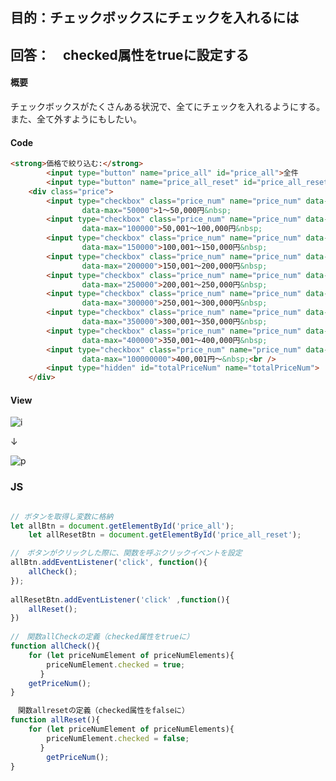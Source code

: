 ## 目的：チェックボックスにチェックを入れるには
## 回答：　checked属性をtrueに設定する




#### 概要
チェックボックスがたくさんある状況で、全てにチェックを入れるようにする。また、全て外すようにもしたい。

#### Code

```HTML
<strong>価格で絞り込む:</strong>
		<input type="button" name="price_all" id="price_all">全件
		<input type="button" name="price_all_reset" id="price_all_reset">リセット
	<div class="price">
		<input type="checkbox" class="price_num" name="price_num" data-min="1"
				data-max="50000">1〜50,000円&nbsp;
		<input type="checkbox" class="price_num" name="price_num" data-min="50001"
				data-max="100000">50,001〜100,000円&nbsp;
		<input type="checkbox" class="price_num" name="price_num" data-min="100001"
				data-max="150000">100,001〜150,000円&nbsp;
		<input type="checkbox" class="price_num" name="price_num" data-min="150001"
				data-max="200000">150,001〜200,000円&nbsp;
		<input type="checkbox" class="price_num" name="price_num" data-min="200001"
				data-max="250000">200,001〜250,000円&nbsp;
		<input type="checkbox" class="price_num" name="price_num" data-min="250001"
				data-max="300000">250,001〜300,000円&nbsp;
		<input type="checkbox" class="price_num" name="price_num" data-min="300001"
				data-max="350000">300,001〜350,000円&nbsp;
		<input type="checkbox" class="price_num" name="price_num" data-min="350001"
				data-max="400000">350,001〜400,000円&nbsp;
		<input type="checkbox" class="price_num" name="price_num" data-min="400001"
				data-max="100000000">400,001円〜&nbsp;<br />
		<input type="hidden" id="totalPriceNum" name="totalPriceNum">
	</div>
```

#### View

![i](https://user-images.githubusercontent.com/105257856/177462981-af954c8e-6b39-4655-b8bb-8e701a8d4e98.png)

↓

![p](https://user-images.githubusercontent.com/105257856/177462988-027c7b13-e79a-44b6-9239-602ef2bed7a8.png)


### JS

```JavaScript

// ボタンを取得し変数に格納
let allBtn = document.getElementById('price_all');
	let allResetBtn = document.getElementById('price_all_reset');　

//　ボタンがクリックした際に、関数を呼ぶクリックイベントを設定 	
allBtn.addEventListener('click', function(){
	allCheck();
});
  
allResetBtn.addEventListener('click' ,function(){
	allReset();
})
	
//　関数allCheckの定義（checked属性をtrueに）
function allCheck(){
	for (let priceNumElement of priceNumElements){
		priceNumElement.checked = true;　
　　　　}
	getPriceNum();
}

　関数allresetの定義（checked属性をfalseに）
function allReset(){
	for (let priceNumElement of priceNumElements){
		priceNumElement.checked = false;
　　　　}
		getPriceNum();
}

```

